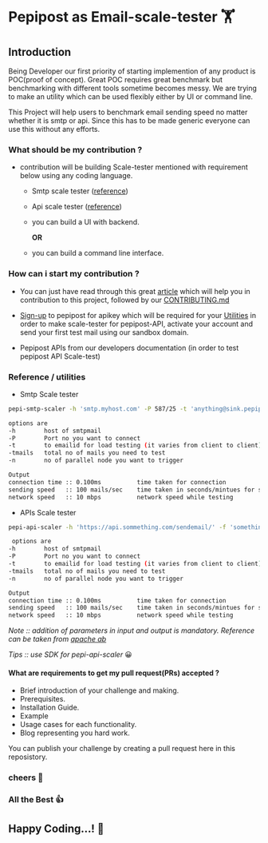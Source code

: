 # Pepipost as Email-scale-tester 🏋 

## Introduction 
  
   Being Developer our first priority of starting implemention of any product is POC(proof of concept). Great POC requires great benchmark but benchmarking with different tools sometime becomes messy. We are trying to make an utility which can be used flexibly either by UI or command line. 
 
  This Project will help users to benchmark email sending speed no matter whether it is smtp or api. Since this has to be made generic everyone can use this without any efforts. 
  
### What should be my contribution  ?

  * contribution will be building Scale-tester mentioned with requirement below using any coding language.
    
    * Smtp scale tester ([reference](#utilities))
    
    * Api scale tester ([reference](#utilities))
    
    * you can build a UI with backend.
    
      **OR**
    
    * you can build a command line interface.
    
   
### How can i start my contribution ?

  * You can just have read through this great [article](https://akrabat.com/the-beginners-guide-to-contributing-to-a-github-project/) which will help you in contribution to this project, followed by our [CONTRIBUTING.md]()
  
  * [Sign-up]() to pepipost for apikey which will be required for your [Utilities](#utilities) in order to make scale-tester for pepipost-API, activate your account and send your first test mail using our sandbox domain.
  
  * Pepipost APIs from our developers documentation (in order to test pepipost API Scale-test)

<a name="utilities"></a>
### Reference / utilities

  * Smtp Scale tester
  
  ```bash
  pepi-smtp-scaler -h 'smtp.myhost.com' -P 587/25 -t 'anything@sink.pepipost.com' -tmails 10000 -n 5 
  
  options are
  -h        host of smtpmail
  -P        Port no you want to connect
  -t        to emailid for load testing (it varies from client to client)
  -tmails   total no of mails you need to test 
  -n        no of parallel node you want to trigger
  
  Output 
  connection time :: 0.100ms          time taken for connection
  sending speed   :: 100 mails/sec    time taken in seconds/mintues for sending email
  network speed   :: 10 mbps          network speed while testing
  ```
  
  * APIs Scale tester
  
  ```bash
  pepi-api-scaler -h 'https://api.sommething.com/sendemail/' -f 'something@mydomain.com' -t 'anything@sink.pepipost.com' -tmails 100000 -n 10
  
   options are
  -h        host of smtpmail
  -P        Port no you want to connect
  -t        to emailid for load testing (it varies from client to client)
  -tmails   total no of mails you need to test 
  -n        no of parallel node you want to trigger
  
  Output 
  connection time :: 0.100ms          time taken for connection
  sending speed   :: 100 mails/sec    time taken in seconds/mintues for sending email
  network speed   :: 10 mbps          network speed while testing
  
  ```
   *Note :: addition of parameters in input and output is mandatory. Reference can be taken from [apache ab](https://blog.getpolymorph.com/7-tips-for-heavy-load-testing-with-apache-bench-b1127916b7b6)*
   
   *Tips :: use SDK for pepi-api-scaler* :grinning:
 
 #### What are requirements to get my pull request(PRs) accepted ?

  * Brief introduction of your challenge and making.
  * Prerequisites.
  * Installation Guide.
  * Example
  * Usage cases for each functionality.
  * Blog representing you hard work.
  
  You can publish your challenge by creating a pull request here in this reposistory.
  
### cheers :beer:

### All the Best :thumbsup:

## Happy Coding...! :tada:
  

  
  
  
  
   

